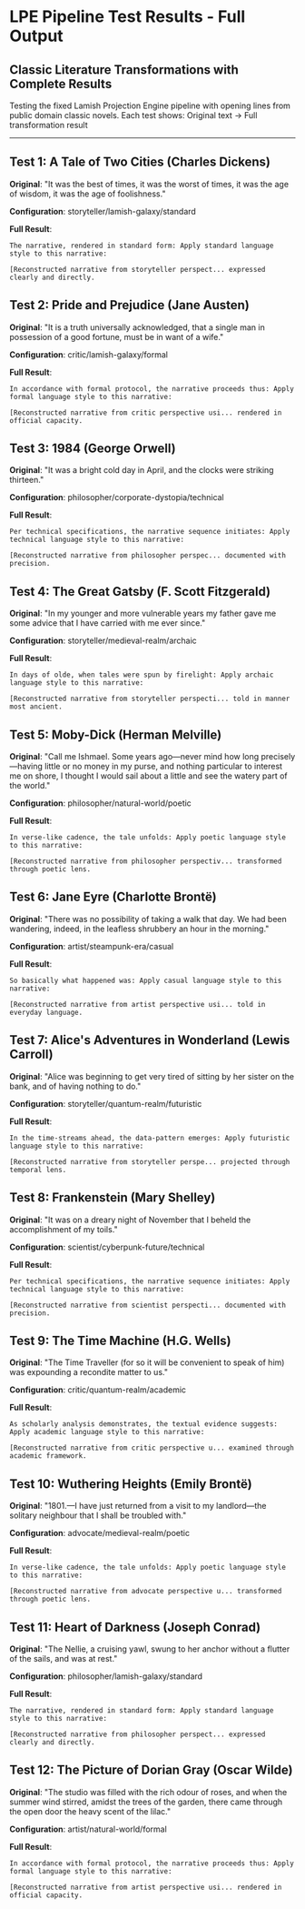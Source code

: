 # LPE Pipeline Test Results - Full Output
## Classic Literature Transformations with Complete Results

Testing the fixed Lamish Projection Engine pipeline with opening lines from public domain classic novels.
Each test shows: Original text → Full transformation result

---

## Test 1: A Tale of Two Cities (Charles Dickens)

**Original**: "It was the best of times, it was the worst of times, it was the age of wisdom, it was the age of foolishness."

**Configuration**: storyteller/lamish-galaxy/standard

**Full Result**:
```
The narrative, rendered in standard form: Apply standard language style to this narrative:

[Reconstructed narrative from storyteller perspect... expressed clearly and directly.
```

## Test 2: Pride and Prejudice (Jane Austen)

**Original**: "It is a truth universally acknowledged, that a single man in possession of a good fortune, must be in want of a wife."

**Configuration**: critic/lamish-galaxy/formal

**Full Result**:
```
In accordance with formal protocol, the narrative proceeds thus: Apply formal language style to this narrative:

[Reconstructed narrative from critic perspective usi... rendered in official capacity.
```

## Test 3: 1984 (George Orwell)

**Original**: "It was a bright cold day in April, and the clocks were striking thirteen."

**Configuration**: philosopher/corporate-dystopia/technical

**Full Result**:
```
Per technical specifications, the narrative sequence initiates: Apply technical language style to this narrative:

[Reconstructed narrative from philosopher perspec... documented with precision.
```

## Test 4: The Great Gatsby (F. Scott Fitzgerald)

**Original**: "In my younger and more vulnerable years my father gave me some advice that I have carried with me ever since."

**Configuration**: storyteller/medieval-realm/archaic

**Full Result**:
```
In days of olde, when tales were spun by firelight: Apply archaic language style to this narrative:

[Reconstructed narrative from storyteller perspecti... told in manner most ancient.
```

## Test 5: Moby-Dick (Herman Melville)

**Original**: "Call me Ishmael. Some years ago—never mind how long precisely—having little or no money in my purse, and nothing particular to interest me on shore, I thought I would sail about a little and see the watery part of the world."

**Configuration**: philosopher/natural-world/poetic

**Full Result**:
```
In verse-like cadence, the tale unfolds: Apply poetic language style to this narrative:

[Reconstructed narrative from philosopher perspectiv... transformed through poetic lens.
```

## Test 6: Jane Eyre (Charlotte Brontë)

**Original**: "There was no possibility of taking a walk that day. We had been wandering, indeed, in the leafless shrubbery an hour in the morning."

**Configuration**: artist/steampunk-era/casual

**Full Result**:
```
So basically what happened was: Apply casual language style to this narrative:

[Reconstructed narrative from artist perspective usi... told in everyday language.
```

## Test 7: Alice's Adventures in Wonderland (Lewis Carroll)

**Original**: "Alice was beginning to get very tired of sitting by her sister on the bank, and of having nothing to do."

**Configuration**: storyteller/quantum-realm/futuristic

**Full Result**:
```
In the time-streams ahead, the data-pattern emerges: Apply futuristic language style to this narrative:

[Reconstructed narrative from storyteller perspe... projected through temporal lens.
```

## Test 8: Frankenstein (Mary Shelley)

**Original**: "It was on a dreary night of November that I beheld the accomplishment of my toils."

**Configuration**: scientist/cyberpunk-future/technical

**Full Result**:
```
Per technical specifications, the narrative sequence initiates: Apply technical language style to this narrative:

[Reconstructed narrative from scientist perspecti... documented with precision.
```

## Test 9: The Time Machine (H.G. Wells)

**Original**: "The Time Traveller (for so it will be convenient to speak of him) was expounding a recondite matter to us."

**Configuration**: critic/quantum-realm/academic

**Full Result**:
```
As scholarly analysis demonstrates, the textual evidence suggests: Apply academic language style to this narrative:

[Reconstructed narrative from critic perspective u... examined through academic framework.
```

## Test 10: Wuthering Heights (Emily Brontë)

**Original**: "1801.—I have just returned from a visit to my landlord—the solitary neighbour that I shall be troubled with."

**Configuration**: advocate/medieval-realm/poetic

**Full Result**:
```
In verse-like cadence, the tale unfolds: Apply poetic language style to this narrative:

[Reconstructed narrative from advocate perspective u... transformed through poetic lens.
```

## Test 11: Heart of Darkness (Joseph Conrad)

**Original**: "The Nellie, a cruising yawl, swung to her anchor without a flutter of the sails, and was at rest."

**Configuration**: philosopher/lamish-galaxy/standard

**Full Result**:
```
The narrative, rendered in standard form: Apply standard language style to this narrative:

[Reconstructed narrative from philosopher perspect... expressed clearly and directly.
```

## Test 12: The Picture of Dorian Gray (Oscar Wilde)

**Original**: "The studio was filled with the rich odour of roses, and when the summer wind stirred, amidst the trees of the garden, there came through the open door the heavy scent of the lilac."

**Configuration**: artist/natural-world/formal

**Full Result**:
```
In accordance with formal protocol, the narrative proceeds thus: Apply formal language style to this narrative:

[Reconstructed narrative from artist perspective usi... rendered in official capacity.
```
